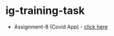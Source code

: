 # ig-training-task

* Assignment-8 (Covid App) - [click here](https://ig-traninig-2k21.github.io/ig-training-task/assignment-8(covid-app)/src/)
